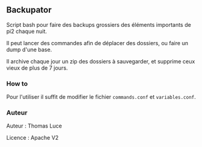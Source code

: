 ## Backupator

Script bash pour faire des backups grossiers des éléments importants de pi2 chaque nuit.

Il peut lancer des commandes afin de déplacer des dossiers, ou faire un dump d'une base.

Il archive chaque jour un zip des dossiers à sauvegarder, et supprime ceux vieux de plus de 7 jours.


### How to

Pour l'utiliser il suffit de modifier le fichier `commands.conf` et `variables.conf`.


### Auteur
Auteur : Thomas Luce

Licence : Apache V2
